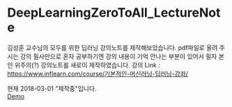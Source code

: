 # DeepLearningZeroToAll_LectureNote
김성훈 교수님의 모두를 위한 딥러닝 강의노트를 제작해보았습니다.
pdf파일로 올려 주시는 강의 필사만으로 혼자 공부하기엔 강의 내용이 기억 안나는 부분이 있어서 필자 본인 위주의(?) 강의노트를 새로이 제작하였습니다.
  강의 Link : <a href="https://www.inflearn.com/course/%EA%B8%B0%EB%B3%B8%EC%A0%81%EC%9D%B8-%EB%A8%B8%EC%8B%A0%EB%9F%AC%EB%8B%9D-%EB%94%A5%EB%9F%AC%EB%8B%9D-%EA%B0%95%EC%A2%8C/">https://www.inflearn.com/course/기본적인-머신러닝-딥러닝-강좌/</a>

현재 2018-03-01 "제작중"입니다.  
<a href="https://pulgitmaster.github.io/DeepLearningZeroToAll_LectureNote/">Demo</a>